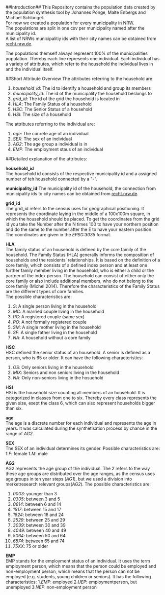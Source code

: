 ##Introduction##
This Repository contains the population data created by the population synthesis tool by Johannes Ponge, Malte Enbergs and Michael Schlüngel.  
For now we created a population for every municipality in NRW.  
The populations are split in one csv per municipality named after the municipality id.  
A list of NRWs municipalitiy ids with their city names can be obtained from [recht.nrw.de](https://recht.nrw.de/lmi/owa/br_vbl_show_pdf?p_id=160).  

The populations themself always represent 100% of the municipalities population. Thereby each line represents one individual. 
Each individual has a variety of attributes, which refer to the household the individual lives in and the individual itself.  

##Short Attribute Overview
The attributes referring to the household are:
1. *household_id*: The id to identify a household and group its members
1. *municipality_id*: The id of the municipality the household beslongs to
1. *grid_id*: The id of the grid the household is located in
1. *HLA*: The Family Status of a household
1. *HSC*: The Senior Status of a household
1. *HSI*: The size of a household

The attributes referring to the individual are:
1. *age*: The conrete age of an individual
1. *SEX*: The sex of an individual
1. *AG2*: The age group a individual is in
1. *EMP*: The employment staus of an individual

##Detailed explanation of the attributes:

**household_id**  
The household id consists of the respective municipality id and a assigned number of teh household connected by a "-".

**municipality_id**
The municipality id of the household, the connection from municipality ids to city names can be obtained from [recht.nrw.de](https://recht.nrw.de/lmi/owa/br_vbl_show_pdf?p_id=160).

**grid_id**  
The grid_id refers to the census uses for geographical positioning. It represents the coordinate laying in the middle of a 100x100m square, in which the household should be placed. To get the coordinates from the grid id you take the Number after the N times 100 to have your northern position and do the same to the number after the E to have your eastern position. The coordinates are given in the *EPSG:3035* format.

**HLA**  
The family status of an household is defined by the core family of the household. The Family Status (HLA) generally informs the composition of households and the residents’ relationships. It is based on the definition of a core family, which consists of a defined index person and at least one further family member living in the household, who is either a child or the partner of the index person. The household can consist of either only the core family or also include additional members, who do not belong to the core family (Michel 2014). Therefore the characteristics of the Family Status are the different types of core families.  
The possible characteristics are:
1. *S*: A single person living in the household
1. *MC*:  A married couple living in the household
1. *PC*: A registered couple (same sex)
1. *PO*: A not formally registered couple
1. *SM*: A single mother living in the household
1. *SF*: A single father living in the household
1. *NA*: A household without a core family

**HSC**  
HSC defined the senior status of an household. A senior is defined as a person, who is 65 or older. It can have the following characteristics:
1. *OS*: Only seniors living in the household
1. *MIX*: Seniors and non seniors living in the household
1. *NA*: Only non-seniors living in the hosuehold

**HSI**  
HSI is the household size counting all members of an household. It is categorized in classes from one to six. Thereby every class represents the given size, exept the class 6, which can also represent households bigger than six.

**age**  
The age is a discrete number for each individual and represents the age in years. It was calculated during the synthetisation process by chance in the range of *AG2*.

**SEX**  
The SEX of an individual determines its gender. Possible characteristics are:
1.*F*: female
1.*M*: male

**AG2**  
AG2 represents the age group of the individual. The 2 refers to the way these age groups are distributed over the age ranges, as the census uses age groups in ten year steps (*AG1*), but we used a division into merketresearch relevant groups(*AG2*). The possible characteristics are:  
1. *0003*:  younger than 3
1. *0305*:  between 3 and 5
3. *0614*:  between 6 and 14
4. *1517*:  between 15 and 17
5. *1824*:  between 18 and 24
6. *2529*:  between 25 and 29
7. *3039*:  between 30 and 39
8. *4049*:  between 40 and 49
9. *5064*:  between 50 and 64
10. *6574*:  between 65 and 74
11. *75XX*: 75 or older

**EMP**  
EMP stands for the employment status of an individual. It uses the term employment person, which means that the person could be employed and non-employment person, which means that the person can not be employed (e.g. students, young children or seniors). It has the following characteristics:
1.*EMP*: employed
2.*UEP*: employmentperson, but unemployed
3.*NEP*: non-employment person

